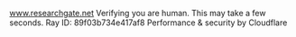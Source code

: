 www.researchgate.net
Verifying you are human. This may take a few seconds.
Ray ID: 89f03b734e417af8
Performance & security by Cloudflare